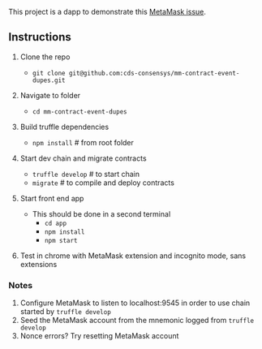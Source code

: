 This project is a dapp to demonstrate this [MetaMask issue](https://github.com/MetaMask/metamask-extension/issues/6668).

## Instructions

1. Clone the repo
    * `git clone git@github.com:cds-consensys/mm-contract-event-dupes.git`

1. Navigate to folder
    * `cd mm-contract-event-dupes`

1. Build truffle dependencies

    * `npm install` # from root folder

1. Start dev chain and migrate contracts
    * `truffle develop` # to start chain
    * `migrate` # to compile and deploy contracts

1. Start front end app
    * This should be done in a second terminal
      * `cd app`
      * `npm install`
      * `npm start`

1. Test in chrome with MetaMask extension and incognito mode, sans extensions

### Notes
1. Configure MetaMask to listen to localhost:9545 in order to use chain started
   by `truffle develop`
1. Seed the MetaMask account from the mnemonic logged from `truffle develop`
1. Nonce errors? Try resetting MetaMask account
